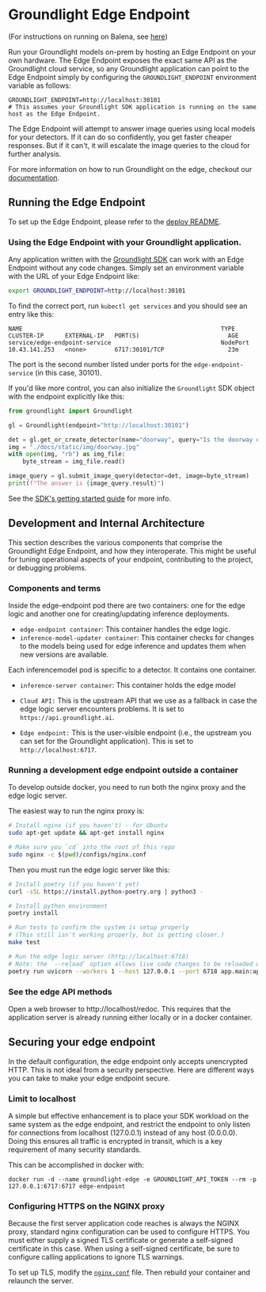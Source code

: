 # Groundlight Edge Endpoint

(For instructions on running on Balena, see [here](./deploy/balena-k3s/README.md))

Run your Groundlight models on-prem by hosting an Edge Endpoint on your own hardware.  The Edge Endpoint exposes the exact same API as the Groundlight cloud service, so any Groundlight application can point to the Edge Endpoint simply by configuring the `GROUNDLIGHT_ENDPOINT` environment variable as follows:

```
GROUNDLIGHT_ENDPOINT=http://localhost:30101
# This assumes your Groundlight SDK application is running on the same host as the Edge Endpoint.
```

The Edge Endpoint will attempt to answer image queries using local models for your detectors.  If it can do so confidently, you get faster cheaper responses.  But if it can't, it will escalate the image queries to the cloud for further analysis.

For more information on how to run Groundlight on the edge, checkout our [documentation](https://code.groundlight.ai/python-sdk/docs/building-applications/edge).

## Running the Edge Endpoint

To set up the Edge Endpoint, please refer to the [deploy README](deploy/README.md). 

### Using the Edge Endpoint with your Groundlight application.

Any application written with the [Groundlight SDK](https://pypi.org/project/groundlight/) can work with an Edge Endpoint without any code changes.  Simply set an environment variable with the URL of your Edge Endpoint like:

```bash
export GROUNDLIGHT_ENDPOINT=http://localhost:30101
```

To find the correct port, run `kubectl get services` and you should see an entry like this:
```
NAME                                                        TYPE       CLUSTER-IP      EXTERNAL-IP   PORT(S)                         AGE
service/edge-endpoint-service                               NodePort   10.43.141.253   <none>        6717:30101/TCP                  23m
```

The port is the second number listed under ports for the `edge-endpoint-service` (in this case, 30101).

If you'd like more control, you can also initialize the `Groundlight` SDK object with the endpoint explicitly like this:

```python
from groundlight import Groundlight

gl = Groundlight(endpoint="http://localhost:30101")

det = gl.get_or_create_detector(name="doorway", query="Is the doorway open?")
img = "./docs/static/img/doorway.jpg"  
with open(img, "rb") as img_file:
    byte_stream = img_file.read()

image_query = gl.submit_image_query(detector=det, image=byte_stream)
print(f"The answer is {image_query.result}")
```

See the [SDK's getting started guide](https://code.groundlight.ai/python-sdk/docs/getting-started) for more info.

## Development and Internal Architecture

This section describes the various components that comprise the Groundlight Edge Endpoint, and how they interoperate.
This might be useful for tuning operational aspects of your endpoint, contributing to the project, or debugging problems.

### Components and terms

Inside the edge-endpoint pod there are two containers: one for the edge logic and another one for creating/updating inference deployments. 

* `edge-endpoint container`: This container handles the edge logic.
* `inference-model-updater container`: This container checks for changes to the models being used for edge inference and updates them when new versions are available.

Each inferencemodel pod is specific to a detector. It contains one container.

* `inference-server container`: This container holds the edge model 

* `Cloud API:` This is the upstream API that we use as a fallback in case the edge logic server encounters problems. It is set to `https://api.groundlight.ai`. 

* `Edge endpoint:` This is the user-visible endpoint (i.e., the upstream you can set for the Groundlight application). This is set to `http://localhost:6717`. 


### Running a development edge endpoint outside a container

To develop outside docker, you need to run both the nginx proxy and the edge logic server.

The easiest way to run the nginx proxy is:

```BASH
# Install nginx (if you haven't) - for Ubuntu
sudo apt-get update && apt-get install nginx

# Make sure you `cd` into the root of this repo
sudo nginx -c $(pwd)/configs/nginx.conf
```

Then you must run the edge logic server like this:

```BASH
# Install poetry (if you haven't yet)
curl -sSL https://install.python-poetry.org | python3 -

# Install python environment
poetry install

# Run tests to confirm the system is setup properly
# (This still isn't working properly, but is getting closer.)
make test

# Run the edge logic server (http://localhost:6718)
# Note: the `--reload` option allows live code changes to be reloaded during development
poetry run uvicorn --workers 1 --host 127.0.0.1 --port 6718 app.main:app --reload
```

### See the edge API methods

Open a web browser to http://localhost/redoc. This requires that the application server is already
running either locally or in a docker container. 


## Securing your edge endpoint

In the default configuration, the edge endpoint only accepts unencrypted HTTP.  This is not ideal from a security perspective.
Here are different ways you can take to make your edge endpoint secure.

### Limit to localhost

A simple but effective enhancement is to place your SDK workload on the same system as the edge endpoint, and restrict
the endpoint to only listen for connections from localhost (127.0.0.1) instead of any host (0.0.0.0).  Doing this
ensures all traffic is encrypted in transit, which is a key requirement of many security standards.

This can be accomplished in docker with:

```
docker run -d --name groundlight-edge -e GROUNDLIGHT_API_TOKEN --rm -p 127.0.0.1:6717:6717 edge-endpoint
```

### Configuring HTTPS on the NGINX proxy

Because the first server application code reaches is always the NGINX proxy, standard nginx configuration can be used
to configure HTTPS.  You must either supply a signed TLS certificate or generate a self-signed certificate in this case.
When using a self-signed certificate, be sure to configure calling applications to ignore TLS warnings.

To set up TLS, modify the [`nginx.conf`](./configs/nginx.conf) file.  Then rebuild your container and relaunch the server.
